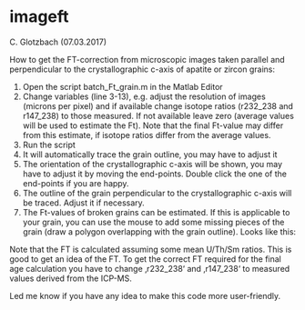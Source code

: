 # imageft

C. Glotzbach (07.03.2017)

How to get the FT-correction from microscopic images taken parallel and perpendicular to the crystallographic c-axis of apatite or zircon grains:

1. Open the script batch_Ft_grain.m in the Matlab Editor
2. Change variables (line 3-13), e.g. adjust the resolution of images (microns per pixel) and if available change isotope ratios (r232_238 and r147_238) to those measured. If not available leave zero (average values will be used to estimate the Ft). Note that the final Ft-value may differ from this estimate, if isotope ratios differ from the average values.
2. Run the script 
3. It will automatically trace the grain outline, you may have to adjust it
4. The orientation of the crystallographic c-axis will be shown, you may have to adjust it by moving the end-points. Double click the one of the end-points if you are happy.
5. The outline of the grain perpendicular to the crystallographic c-axis will be traced. Adjust it if necessary.
6. The Ft-values of broken grains can be estimated. If this is applicable to your grain, you can use the mouse to add some missing pieces of the grain (draw a polygon overlapping with the grain outline). Looks like this:

Note that the FT is calculated assuming some mean U/Th/Sm ratios. This is good to get an idea of the FT. To get the correct FT required for the final age calculation you have to change ‚r232_238‘ and ‚r147_238‘ to measured values derived from the ICP-MS.

Led me know if you have any idea to make this code more user-friendly. 
